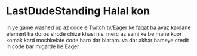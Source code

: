 # LastDudeStanding Halal kon
in ye game washed up az code e Twitch.tv/Eager ke faqat ba avaz kardane element ha doros shode chize khasi nis.
merc az sami ke be mane koor komak kard moshkelate code haro dar biaram.
va dar akhar hameye credit in code bar migarde be Eager
